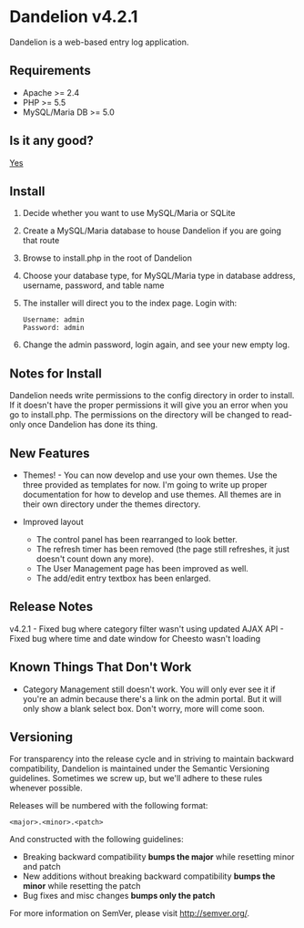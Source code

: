 Dandelion v4.2.1
================

Dandelion is a web-based entry log application.

Requirements
------------

* Apache >= 2.4
* PHP >= 5.5
* MySQL/Maria DB >= 5.0

Is it any good?
---------------

[Yes](https://news.ycombinator.com/item?id=3067434)

Install
-------

1. Decide whether you want to use MySQL/Maria or SQLite
2. Create a MySQL/Maria database to house Dandelion if you are going that route
3. Browse to install.php in the root of Dandelion
4. Choose your database type, for MySQL/Maria type in database address, username, password, and table name
5. The installer will direct you to the index page. Login with:

   ```
   Username: admin
   Password: admin
   ```

6. Change the admin password, login again, and see your new empty log.

Notes for Install
-----------------

Dandelion needs write permissions to the config directory in order to install. If it doesn't have the proper permissions it will give you an error when you go to install.php. The permissions on the directory will be changed to read-only once Dandelion has done its thing.

New Features
------------

* Themes! - You can now develop and use your own themes. Use the three provided as templates for now. I'm going to write up proper documentation for how to develop and use themes. All themes are in their own directory under the themes directory.

* Improved layout
    * The control panel has been rearranged to look better.
    * The refresh timer has been removed (the page still refreshes, it just doesn't count down any more).
    * The User Management page has been improved as well.
    * The add/edit entry textbox has been enlarged.
    
Release Notes
-------------

v4.2.1 - Fixed bug where category filter wasn't using updated AJAX API
	   - Fixed bug where time and date window for Cheesto wasn't loading

Known Things That Don't Work
----------------------------

* Category Management still doesn't work. You will only ever see it if you're an admin because there's a link on the admin portal. But it will only show a blank select box. Don't worry, more will come soon.

Versioning
----------

For transparency into the release cycle and in striving to maintain backward compatibility, Dandelion is maintained under the Semantic Versioning guidelines. Sometimes we screw up, but we'll adhere to these rules whenever possible.

Releases will be numbered with the following format:

`<major>.<minor>.<patch>`

And constructed with the following guidelines:

- Breaking backward compatibility **bumps the major** while resetting minor and patch
- New additions without breaking backward compatibility **bumps the minor** while resetting the patch
- Bug fixes and misc changes **bumps only the patch**

For more information on SemVer, please visit <http://semver.org/>.
